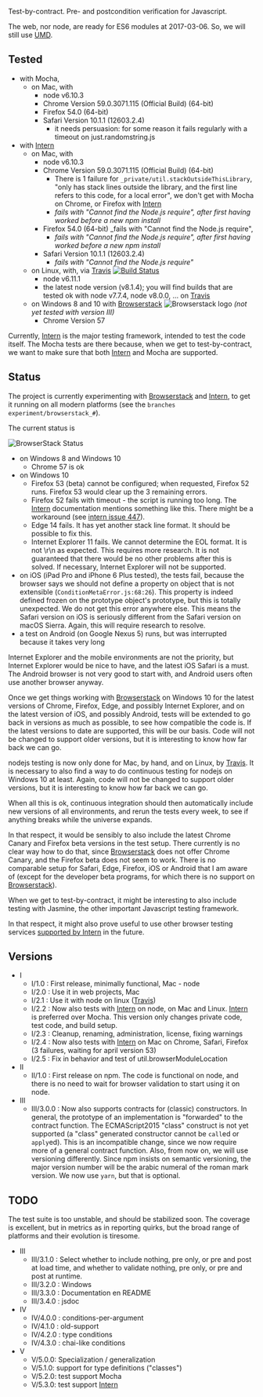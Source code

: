 Test-by-contract. Pre- and postcondition verification for Javascript.

The web, nor node, are ready for ES6 modules at 2017-03-06.
So, we will still use [UMD].

Tested
------

* with Mocha,
  * on Mac, with
    * node v6.10.3
    * Chrome Version 59.0.3071.115 (Official Build) (64-bit)
    * Firefox 54.0 (64-bit)
    * Safari Version 10.1.1 (12603.2.4)
      * it needs persuasion: for some reason it fails regularly with a timeout on just.randomstring.js
* with [Intern]
  * on Mac, with
    * node v6.10.3
    * Chrome Version 59.0.3071.115 (Official Build) (64-bit)
      * There is 1 failure for `_private/util.stackOutsideThisLibrary`,
        "only has stack lines outside the library, and the first line refers to this code, for a local error", we don't
        get with Mocha on Chrome, or Firefox with [Intern]
      * _fails with "Cannot find the Node.js require", after first having worked before a new npm install_
    * Firefox 54.0 (64-bit) _fails with "Cannot find the Node.js require",
      * _fails with "Cannot find the Node.js require", after first having worked before a new npm install_
    * Safari Version 10.1.1 (12603.2.4) 
      * _fails with "Cannot find the Node.js require"_
  * on Linux, with, via [Travis] [![Build Status](https://travis-ci.org/Toryt/contracts.svg?branch=master)](https://travis-ci.org/Toryt/contracts)
    * node v6.11.1
    * the latest node version (v8.1.4); you will find builds that are tested ok with node v7.7.4, node v8.0.0, … 
      on [Travis]
  * on Windows 8 and 10 with [Browserstack] ![Browserstack logo] _(not yet tested with version III)_
    * Chrome Version 57

Currently, [Intern] is the major testing framework, intended to test the code itself.
The Mocha tests are there because, when we get to test-by-contract, we want to make sure that both [Intern] and
Mocha are supported.


Status
------

The project is currently experimenting with [Browserstack] and [Intern], to get it running on all modern platforms
(see the `branches experiment/browserstack_#`). 

The current status is

![BrowserStack Status]

* on Windows 8 and Windows 10
  * Chrome 57 is ok
* on Windows 10
  * Firefox 53 (beta) cannot be configured; when requested, Firefox 52 runs. Firefox 53 would clear up the 3 
    remaining errors.
  * Firefox 52 fails with timeout - the script is running too long. The [Intern] documentation mentions something 
    like this. There might be a workaround (see [intern issue 447]).
  * Edge 14 fails. It has yet another stack line format. It should be possible to fix this.
  * Internet Explorer 11 fails. We cannot determine the EOL format. It is not \r\n as expected. This requires more
    research. It is not guaranteed that there would be no other problems after this is solved. If necessary,
    Internet Explorer will not be supported.
* on iOS (iPad Pro and iPhone 6 Plus tested), the tests fail, because the browser says we should not
  define a property on object that is not extensible (`ConditionMetaError.js:68:26`). This property is indeed defined
  frozen on the prototype object's prototype, but this is totally unexpected. We do not get this error anywhere else.
  This means the Safari version on iOS is seriously different from the Safari version on macOS Sierra. Again,
  this will require research to resolve.
* a test on Android (on Google Nexus 5) runs, but was interrupted because it takes very long

Internet Explorer and the mobile environments are not the priority, but Internet Explorer would be nice to have,
and the latest iOS Safari is a must. The Android browser is not very good to start with, and Android users often
use another browser anyway.

Once we get things working with [Browserstack] on Windows 10 for the latest versions of Chrome, Firefox, Edge,
and possibly Internet Explorer, and on the latest version of iOS, and possibly Android, tests will be extended to
go back in versions as much as possible, to see how compatible the code is. If the latest versions to date are
supported, this will be our basis. Code will not be changed to support older versions, but it is interesting to
know how far back we can go.

nodejs testing is now only done for Mac, by hand, and on Linux, by [Travis]. It is necessary to also find a way to
do continuous testing for nodejs on Windows 10 at least. Again, code will not be changed to support older versions, 
but it is interesting to know how far back we can go.
 
When all this is ok, continuous integration should then automatically include new versions of all environments,
and rerun the tests every week, to see if anything breaks while the universe expands.

In that respect, it would be sensibly to also include the latest Chrome Canary and Firefox beta versions in the
test setup. There currently is no clear way how to do that, since [Browserstack] does not offer Chrome Canary, and 
the Firefox beta does not seem to work. There is no comparable setup for Safari, Edge, Firefox, iOS or Android that
I am aware of (except for the developer beta programs, for which there is no support on [Browserstack]).

When we get to test-by-contract, it might be interesting to also include testing with Jasmine, the other important
Javascript testing framework.

In that respect, it might also prove useful to use other browser testing services [supported by Intern] in the future.


Versions
--------

* I
  * I/1.0     : First release, minimally functional, Mac - node
  * I/2.0     : Use it in web projects, Mac
  * I/2.1     : Use it with node on linux ([Travis])
  * I/2.2     : Now also tests with [Intern] on node, on Mac and Linux.
                [Intern] is preferred over Mocha. This version only changes private code,
                test code, and build setup.
  * I/2.3     : Cleanup, renaming, administration, license, fixing warnings
  * I/2.4     : Now also tests with [Intern] on Mac on Chrome, Safari, 
                Firefox (3 failures, waiting for april version 53)
  * I/2.5     : Fix in behavior and test of util.browserModuleLocation
* II
  * II/1.0    : First release on npm. The code is functional on node, and there is no need to wait for browser 
                validation to start using it on node.
* III
  * III/3.0.0 : Now also supports contracts for (classic) constructors. In general, the prototype of an implementation
                is "forwarded" to the contract function. The ECMAScript2015 "class" construct is not yet supported
                (a "class" generated constructor cannot be `call`ed or `apply`ed). This is an incompatible change,
                since we now require more of a general contract function.
                Also, from now on, we will use versioning differently. Since npm insists on semantic versioning,
                the major version number will be the arabic numeral of the roman mark version.
                We now use `yarn`, but that is optional.



TODO
----

The test suite is too unstable, and should be stabilized soon. The coverage is excellent, but in metrics as in
reporting quirks, but the broad range of platforms and their evolution is tiresome.  

* III
  * III/3.1.0  : Select whether to include nothing, pre only, or pre and post at load time, and whether to validate
                 nothing, pre only, or pre and post at runtime.
  * III/3.2.0  : Windows
  * III/3.3.0  : Documentation en README
  * III/3.4.0  : jsdoc
* IV
  * IV/4.0.0 : conditions-per-argument
  * IV/4.1.0 : old-support
  * IV/4.2.0 : type conditions
  * IV/4.3.0 : chai-like conditions
* V
  * V/5.0.0: Specialization / generalization
  * V/5.1.0: support for type definitions ("classes")
  * V/5.2.0: test support Mocha
  * V/5.3.0: test support [Intern]
  

  
  
[UMD]: http://davidbcalhoun.com/2014/what-is-amd-commonjs-and-umd/
[Travis]: https://travis-ci.org/Toryt/contracts
[intern issue 447]: https://github.com/theintern/intern/issues/477
[Intern]: https://theintern.github.io
[Browserstack]: https://www.browserstack.com/
[supported by Intern]: https://theintern.github.io/intern/#hosted-selenium
[Browserstack logo]: https://www.browserstack.com/images/mail/browserstack-logo-footer.png
[BrowserStack Status]: https://www.browserstack.com/automate/badge.svg?badge_key=aEZaaFphdUw4L0p1Wk1RZHRhdGk5OEFlYmlsVlVtWDgwb2JTT1R2WnRBST0tLWVaamdQdWszYzFwbXNad2Mrd1JuaFE9PQ==--02f4bb9220a2c3ad513a12c26c9a45345584f230
